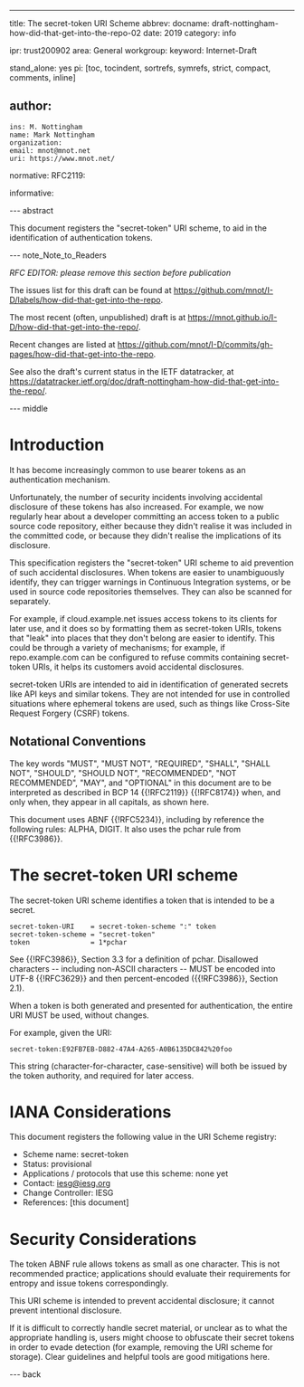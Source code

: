 ---
title: The secret-token URI Scheme
abbrev:
docname: draft-nottingham-how-did-that-get-into-the-repo-02
date: 2019
category: info

ipr: trust200902
area: General
workgroup:
keyword: Internet-Draft

stand_alone: yes
pi: [toc, tocindent, sortrefs, symrefs, strict, compact, comments, inline]

author:
 -
    ins: M. Nottingham
    name: Mark Nottingham
    organization:
    email: mnot@mnot.net
    uri: https://www.mnot.net/

normative:
  RFC2119:

informative:


--- abstract

This document registers the "secret-token" URI scheme, to aid in the identification
of authentication tokens.

--- note_Note_to_Readers

*RFC EDITOR: please remove this section before publication*

The issues list for this draft can be found at <https://github.com/mnot/I-D/labels/how-did-that-get-into-the-repo>.

The most recent (often, unpublished) draft is at <https://mnot.github.io/I-D/how-did-that-get-into-the-repo/>.

Recent changes are listed at <https://github.com/mnot/I-D/commits/gh-pages/how-did-that-get-into-the-repo>.

See also the draft's current status in the IETF datatracker, at
<https://datatracker.ietf.org/doc/draft-nottingham-how-did-that-get-into-the-repo/>.

--- middle

# Introduction

It has become increasingly common to use bearer tokens as an authentication mechanism.

Unfortunately, the number of security incidents involving accidental disclosure of these tokens has also increased. For example, we now regularly hear about a developer committing an access token to a public source code repository, either because they didn't realise it was included in the committed code, or because they didn't realise the implications of its disclosure.

This specification registers the "secret-token" URI scheme to aid prevention of such accidental disclosures. When tokens are easier to unambiguously identify, they can trigger warnings in Continuous Integration systems, or be used in source code repositories themselves. They can also be scanned for separately.

For example, if cloud.example.net issues access tokens to its clients for later use, and it does so by formatting them as secret-token URIs, tokens that "leak" into places that they don't belong are easier to identify. This could be through a variety of mechanisms; for example, if repo.example.com can be configured to refuse commits containing secret-token URIs, it helps its customers avoid accidental disclosures.

secret-token URIs are intended to aid in identification of generated secrets like API keys and similar tokens. They are not intended for use in controlled situations where ephemeral tokens are used, such as things like Cross-Site Request Forgery (CSRF) tokens.

## Notational Conventions

The key words "MUST", "MUST NOT", "REQUIRED", "SHALL", "SHALL NOT", "SHOULD", "SHOULD NOT",
"RECOMMENDED", "NOT RECOMMENDED", "MAY", and "OPTIONAL" in this document are to be interpreted as
described in BCP 14 {{!RFC2119}} {{!RFC8174}} when, and only when, they appear in all capitals, as
shown here.

This document uses ABNF {{!RFC5234}}, including by reference the following rules: ALPHA, DIGIT. It also uses the pchar rule from {{!RFC3986}}.


# The secret-token URI scheme

The secret-token URI scheme identifies a token that is intended to be a secret.

~~~ abnf
secret-token-URI    = secret-token-scheme ":" token
secret-token-scheme = "secret-token"
token               = 1*pchar
~~~

See {{!RFC3986}}, Section 3.3 for a definition of pchar. Disallowed characters -- including non-ASCII characters -- MUST be encoded into UTF-8 {{!RFC3629}} and then percent-encoded ({{!RFC3986}}, Section 2.1).

When a token is both generated and presented for authentication, the entire URI MUST be used,
without changes.

For example, given the URI:

~~~ example
secret-token:E92FB7EB-D882-47A4-A265-A0B6135DC842%20foo
~~~

This string (character-for-character, case-sensitive) will both be issued by the token authority, and required for later access.


# IANA Considerations

This document registers the following value in the URI Scheme registry:

* Scheme name: secret-token
* Status: provisional
* Applications / protocols that use this scheme: none yet
* Contact: iesg@iesg.org
* Change Controller: IESG
* References: [this document]


# Security Considerations

The token ABNF rule allows tokens as small as one character. This is not recommended practice; applications should evaluate their requirements for entropy and issue tokens correspondingly.

This URI scheme is intended to prevent accidental disclosure; it cannot prevent intentional disclosure.

If it is difficult to correctly handle secret material, or unclear as to what the appropriate handling is, users might choose to obfuscate their secret tokens in order to evade detection (for example, removing the URI scheme for storage). Clear guidelines and helpful tools are good mitigations here.

--- back

